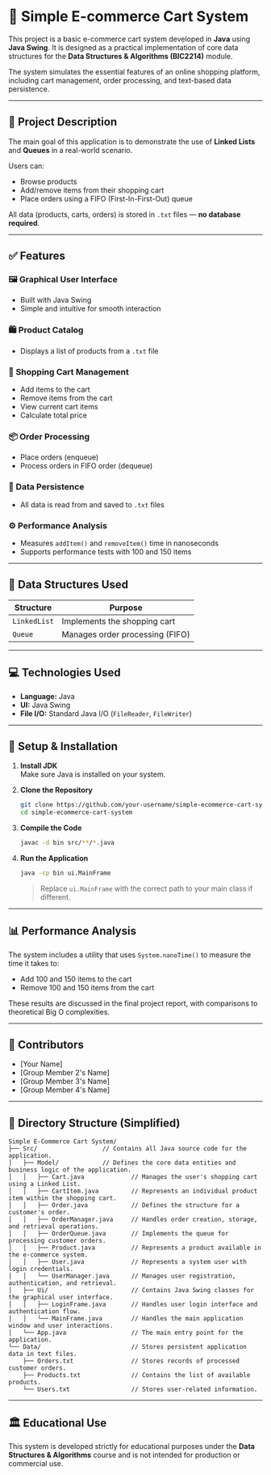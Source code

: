 # 🛒 Simple E-commerce Cart System

This project is a basic e-commerce cart system developed in **Java** using **Java Swing**. It is designed as a practical implementation of core data structures for the **Data Structures & Algorithms (BIC2214)** module.

The system simulates the essential features of an online shopping platform, including cart management, order processing, and text-based data persistence.

---

## 📌 Project Description

The main goal of this application is to demonstrate the use of **Linked Lists** and **Queues** in a real-world scenario.

Users can:
- Browse products
- Add/remove items from their shopping cart
- Place orders using a FIFO (First-In-First-Out) queue

All data (products, carts, orders) is stored in `.txt` files — **no database required**.

---

## ✅ Features

### 🖼️ Graphical User Interface
- Built with Java Swing
- Simple and intuitive for smooth interaction

### 🛍️ Product Catalog
- Displays a list of products from a `.txt` file

### 🧺 Shopping Cart Management
- Add items to the cart
- Remove items from the cart
- View current cart items
- Calculate total price

### 📦 Order Processing
- Place orders (enqueue)
- Process orders in FIFO order (dequeue)

### 💾 Data Persistence
- All data is read from and saved to `.txt` files

### ⚙️ Performance Analysis
- Measures `addItem()` and `removeItem()` time in nanoseconds
- Supports performance tests with 100 and 150 items

---

## 🧠 Data Structures Used

| Structure    | Purpose                       |
|--------------|-------------------------------|
| `LinkedList` | Implements the shopping cart  |
| `Queue`      | Manages order processing (FIFO) |

---

## 💻 Technologies Used

- **Language:** Java
- **UI:** Java Swing
- **File I/O:** Standard Java I/O (`FileReader`, `FileWriter`)

---

## 🚀 Setup & Installation

1. **Install JDK**  
   Make sure Java is installed on your system.

2. **Clone the Repository**  
   ```bash
   git clone https://github.com/your-username/simple-ecommerce-cart-system.git
   cd simple-ecommerce-cart-system

3. **Compile the Code**

   ```bash
   javac -d bin src/**/*.java
   ```

4. **Run the Application**

   ```bash
   java -cp bin ui.MainFrame
   ```

   > Replace `ui.MainFrame` with the correct path to your main class if different.

---

## 📊 Performance Analysis

The system includes a utility that uses `System.nanoTime()` to measure the time it takes to:

* Add 100 and 150 items to the cart
* Remove 100 and 150 items from the cart

These results are discussed in the final project report, with comparisons to theoretical Big O complexities.

---

## 👥 Contributors

* \[Your Name]
* \[Group Member 2's Name]
* \[Group Member 3's Name]
* \[Group Member 4's Name]

---

## 📁 Directory Structure (Simplified)

```
Simple E-Commerce Cart System/
├── Src/                  // Contains all Java source code for the application.
│   ├── Model/            // Defines the core data entities and business logic of the application.
│   │   ├── Cart.java             // Manages the user's shopping cart using a Linked List.
│   │   ├── CartItem.java         // Represents an individual product item within the shopping cart.
│   │   ├── Order.java            // Defines the structure for a customer's order.
│   │   ├── OrderManager.java     // Handles order creation, storage, and retrieval operations.
│   │   ├── OrderQueue.java       // Implements the queue for processing customer orders.
│   │   ├── Product.java          // Represents a product available in the e-commerce system.
│   │   ├── User.java             // Represents a system user with login credentials.
│   │   └── UserManager.java      // Manages user registration, authentication, and retrieval.
│   ├── Ui/                       // Contains Java Swing classes for the graphical user interface.
│   │   ├── LoginFrame.java       // Handles user login interface and authentication flow.
│   │   └── MainFrame.java        // Handles the main application window and user interactions.
│   └── App.java                  // The main entry point for the application.
└── Data/                         // Stores persistent application data in text files.
    ├── Orders.txt                // Stores records of processed customer orders.
    ├── Products.txt              // Contains the list of available products.
    └── Users.txt                 // Stores user-related information.

```

---

## 🏛️ Educational Use

This system is developed strictly for educational purposes under the **Data Structures & Algorithms** course and is not intended for production or commercial use.
